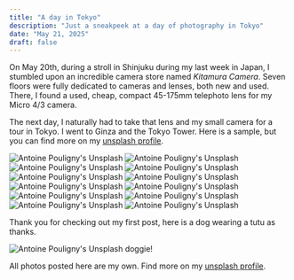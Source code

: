 ```yaml
---
title: "A day in Tokyo"
description: "Just a sneakpeek at a day of photography in Tokyo"
date: "May 21, 2025"
draft: false
---
```


On May 20th, during a stroll in Shinjuku during my last week in Japan, I stumbled upon an incredible camera store named _Kitamura Camera_. Seven floors were fully dedicated to cameras and lenses, both new and used.
There, I found a used, cheap, compact 45-175mm telephoto lens for my Micro 4/3 camera.

The next day, I naturally had to take that lens and my small camera for a tour in Tokyo. I went to Ginza and the Tokyo Tower. Here is a sample, but you can find more on my [unsplash profile](https://unsplash.com/@gimmick).

<div class="grid gap-16">
    <img src="/blogfiles/unsplash00010.jpg" alt="Antoine Pouligny's Unsplash"/>
    <img src="/blogfiles/unsplash00011.jpg" alt="Antoine Pouligny's Unsplash"/>
    <img src="/blogfiles/unsplash00006.jpg" alt="Antoine Pouligny's Unsplash"/>
    <img src="/blogfiles/unsplash00001.jpg" alt="Antoine Pouligny's Unsplash"/>
    <img src="/blogfiles/unsplash00008.jpg" alt="Antoine Pouligny's Unsplash"/>
    <img src="/blogfiles/unsplash00003.jpg" alt="Antoine Pouligny's Unsplash"/>
    <img src="/blogfiles/unsplash00002.jpg" alt="Antoine Pouligny's Unsplash"/>
    <img src="/blogfiles/unsplash00007.jpg" alt="Antoine Pouligny's Unsplash"/>
    <img src="/blogfiles/unsplash00009.jpg" alt="Antoine Pouligny's Unsplash"/>
    <img src="/blogfiles/unsplash00012.jpg" alt="Antoine Pouligny's Unsplash"/>
    <img src="/blogfiles/unsplash00004.jpg" alt="Antoine Pouligny's Unsplash"/>
<img src="/blogfiles/unsplash00005.jpg" alt="Antoine Pouligny's Unsplash"/>
</div>

<p class="mt-16">Thank you for checking out my first post, here is a dog wearing a tutu as thanks.</p>

<img class="mb-8" src="/blogfiles/unsplash00013.jpg" alt="Antoine Pouligny's Unsplash doggie!"/>

All photos posted here are my own.
Find more on my [unsplash profile](https://unsplash.com/@gimmick).
